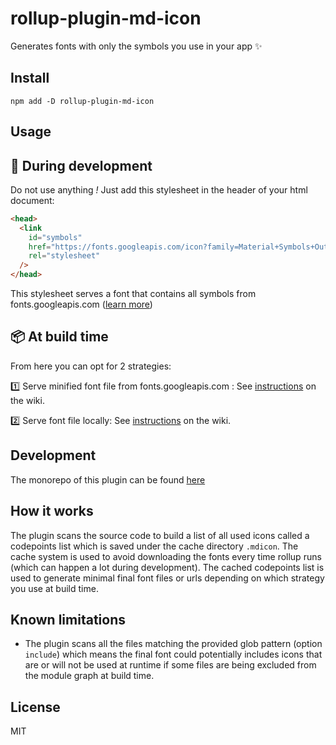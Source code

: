 # rollup-plugin-md-icon

Generates fonts with only the symbols you use in your app ✨

## Install

```
npm add -D rollup-plugin-md-icon
```

## Usage

## 👷 During development

Do not use anything _!_
Just add this stylesheet in the header of your html document:

```html
<head>
  <link
    id="symbols"
    href="https://fonts.googleapis.com/icon?family=Material+Symbols+Outlined"
    rel="stylesheet"
  />
</head>
```

This stylesheet serves a font that contains all symbols from fonts.googleapis.com ([learn more](https://github.com/vdegenne/rollup-plugin-md-icon/wiki/During-development))

## 📦 At build time

From here you can opt for 2 strategies:

1️⃣ Serve minified font file from fonts.googleapis.com : See [instructions](https://github.com/vdegenne/rollup-plugin-md-icon/wiki/Serving-from-fonts.googleapis.com) on the wiki.

2️⃣ Serve font file locally: See [instructions](https://github.com/vdegenne/rollup-plugin-md-icon/wiki/Serving-fonts-locally) on the wiki.

## Development

The monorepo of this plugin can be found [here](https://github.com/vdegenne/rollup-plugin-md-icon-monorepo)

## How it works

The plugin scans the source code to build a list of all used icons called a codepoints list which is saved under the cache directory `.mdicon`. The cache system is used to avoid downloading the fonts every time rollup runs (which can happen a lot during development). The cached codepoints list is used to generate minimal final font files or urls depending on which strategy you use at build time.

## Known limitations

- The plugin scans all the files matching the provided glob pattern (option `include`) which means the final font could potentially includes icons that are or will not be used at runtime if some files are being excluded from the module graph at build time.

## License

MIT
